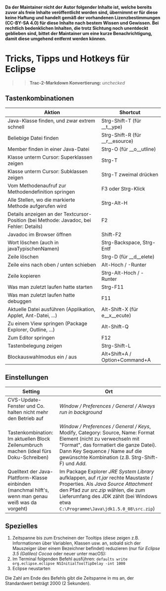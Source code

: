 **Da der Maintainer nicht der Autor folgender Inhalte ist, welche bereits zuvor als freie Inhalte veröffentlicht worden sind, übernimmt er für diese keine Haftung und handelt gemäß der vorhandenen Lizenzbestimmungen (CC-BY-SA 4.0) für diese Inhalte nach bestem Wissen und Gewissen. Bei rechtlich bedenklichen Inhalten, die trotz Sichtung noch unentdeckt geblieben sind, bittet der Maintainer um eine kurze Benachrichtigung, damit diese umgehend entfernt werden können.**

# Tricks, Tipps und Hotkeys für Eclipse

>> **Trac-2-Markdown Konvertierung:** *unchecked*

## Tastenkombinationen

| Aktion | Shortcut |
|--------|----------|
| Java-Klasse finden, und zwar extrem schnell | Strg-Shift-T (für __t__ype) |
|Beliebige Datei finden|Strg-Shift-R (für __r__esource)
|Member finden in einer Java-Datei|Strg-O (für __o__utline)
|Klasse unterm Cursor: Superklassen zeigen|Strg-T
|Klasse unterm Cursor: Subklassen zeigen|Strg-T zweimal drücken
|Vom Methodenaufruf zur Methodendefinition springen|F3 oder Strg-Klick
|Alle Stellen, wo die markierte Methode aufgerufen wird|Strg-Alt-H
|Details anzeigen an der Textcursor-Position (bei Methode: Javadoc, bei Fehler: Details)|F2
|Javadoc im Browser öffnen|Shift-F2
|Wort löschen (auch in javaTypischenNamen)|Strg-Backspace, Strg-Entf
|Zeile löschen|Strg-D (für __d__elete)
|Zeile eins nach oben / unten schieben|Alt-Hoch / -Runter
|Zeile kopieren|Strg-Alt-Hoch / -Runter
|Was man zuletzt laufen hatte starten|Strg-F11
|Was man zuletzt laufen hatte debuggen|F11
|Aktuelle Datei ausführen (Applikation, Applet, Ant-Datei, ...)|Alt-Shift-X (für e__x__ecute)
|Zu einem View springen (Package Explorer, Outline, ...)|Alt-Shift-Q
|Zum Editor springen|F12
|Tastenbelegung zeigen|Strg-Shift-L
|Blockauswahlmodus ein / aus|Alt+Shift+A / Option+Command+A

## Einstellungen

| Setting | Ort |
|---------|-----|
|CVS-Update-Fenster und Co. halten nicht mehr den Betrieb auf|*Window / Preferences / General / Always run in background*
|Tastenkombination: Im aktuellen Block Zeilenumbruch machen (ideal fürs Doku-Schreiben)|*Window / Preferences / General / Keys*, Modify, Category: Source, Name: Format Element (nicht zu verwechseln mit "Format", das formatiert die ganze Datei). Dann Key Sequence / Name auf die gewünschte Kombination (z.B. Strg-Shift-F) und *Add*.
|Quelltext der Java-Plattform-Klasse einbinden (manchmal hilft's, wenn man genau weiß was da vorgeht)|Im Package Explorer *JRE System Library* aufklappen, auf *rt.jar* rechte Maustaste / Properties. Als *Java Source Attachment* den Pfad zur *src.zip* wählen, die zum Lieferumfang des JDK zählt (bei Windows etwa `C:\Programme\Java\jdk1.5.0_08\src.zip`)

## Spezielles

1. Zeitspanne bis zum Erscheinen der Tooltips (diese zeigen z.B. Informationen über Variablen, Klassen usw. an, sobald sich der Mauszeiger über einem Bezeichner befindet) reduzieren (nur für *Eclipse 3.5 (Galileo) Cocoa* oder neuer unter macOS):
1. Im Terminal folgenden Befehl ausführen: `defaults write org.eclipse.eclipse NSInitialToolTipDelay -int 1000`
1. Eclipse neustarten

Die Zahl am Ende des Befehls gibt die Zeitspanne in ms an, der Standardwert beträgt 2000 (2 Sekunden).
